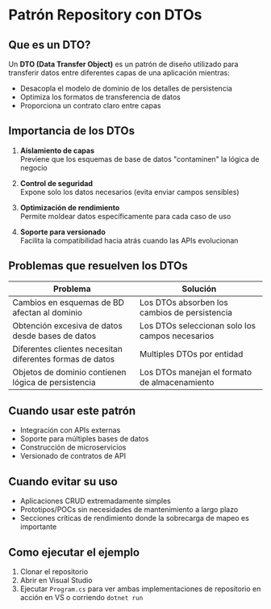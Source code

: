 # Patrón Repository con DTOs

## Que es un DTO?

Un **DTO (Data Transfer Object)** es un patrón de diseño utilizado para transferir datos entre diferentes capas de una aplicación mientras:

- Desacopla el modelo de dominio de los detalles de persistencia
- Optimiza los formatos de transferencia de datos
- Proporciona un contrato claro entre capas

## Importancia de los DTOs

1. **Aislamiento de capas**  
   Previene que los esquemas de base de datos "contaminen" la lógica de negocio

2. **Control de seguridad**  
   Expone solo los datos necesarios (evita enviar campos sensibles)

3. **Optimización de rendimiento**  
   Permite moldear datos específicamente para cada caso de uso

4. **Soporte para versionado**  
   Facilita la compatibilidad hacia atrás cuando las APIs evolucionan

## Problemas que resuelven los DTOs

| Problema                                                 | Solución                                        |
| -------------------------------------------------------- | ----------------------------------------------- |
| Cambios en esquemas de BD afectan al dominio             | Los DTOs absorben los cambios de persistencia   |
| Obtención excesiva de datos desde bases de datos         | Los DTOs seleccionan solo los campos necesarios |
| Diferentes clientes necesitan diferentes formas de datos | Multiples DTOs por entidad                      |
| Objetos de dominio contienen lógica de persistencia      | Los DTOs manejan el formato de almacenamiento   |

## Cuando usar este patrón

- Integración con APIs externas
- Soporte para múltiples bases de datos
- Construcción de microservicios
- Versionado de contratos de API

## Cuando evitar su uso

- Aplicaciones CRUD extremadamente simples
- Prototipos/POCs sin necesidades de mantenimiento a largo plazo
- Secciones críticas de rendimiento donde la sobrecarga de mapeo es importante

## Como ejecutar el ejemplo

1. Clonar el repositorio
2. Abrir en Visual Studio
3. Ejecutar `Program.cs` para ver ambas implementaciones de repositorio en acción en VS o corriendo `dotnet run`